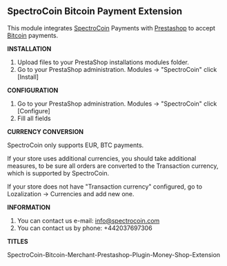 SpectroCoin Bitcoin Payment Extension
---------------

This module integrates [SpectroCoin](https://spectrocoin.com/) Payments with [Prestashop](http://www.prestashop.com/) to accept [Bitcoin](https://bitcoin.org) payments.

**INSTALLATION**

1. Upload files to your PrestaShop installations modules folder.
2. Go to your PrestaShop administration. Modules -> "SpectroCoin" click [Install]

**CONFIGURATION**

1. Go to your PrestaShop administration. Modules -> "SpectroCoin" click [Configure]
2. Fill all fields

**CURRENCY CONVERSION**

SpectroCoin only supports EUR, BTC payments.

If your store uses additional currencies, you should take additional measures,
to be sure all orders are converted to the Transaction currency, which is supported by SpectroCoin.

If your store does not have "Transaction currency" configured, go to Lozalization -> Currencies and
add new one.

**INFORMATION** 

1. You can contact us e-mail: info@spectrocoin.com 
2. You can contact us by phone: +442037697306
 
**TITLES**

SpectroCoin-Bitcoin-Merchant-Prestashop-Plugin-Money-Shop-Extension

